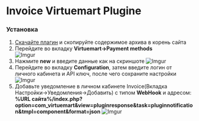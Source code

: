 <h1>Invoice Virtuemart Plugine</h1>

<h3>Установка</h3>

1. [Скачайте плагин](https://github.com/Invoice-LLC/Invoice.Module.Joomla-Virtuemart.git) и скопируйте содержимое архива в корень сайта
2. Перейдите во вкладку **Virtuemart->Payment methods**<br>
![Imgur](https://imgur.com/Z4dR9eR.png)
3. Нажмите **new** и введите данные как на скриншоте
![Imgur](https://imgur.com/IeEpqoR.png)
3. Перейдите во вкладку **Configuration**, затем введите логин от личного кабинета и API ключ, после чего сохраните настройки
![Imgur](https://imgur.com/wUiCqEe.png)
4. Добавьте уведомление в личном кабинете Invoice(Вкладка Настройки->Уведомления->Добавить)
с типом **WebHook** и адресом: **%URL сайта%/index.php?option=com_virtuemart&view=pluginresponse&task=pluginnotification&tmpl=component&format=json**
![Imgur](https://imgur.com/LZEozhf.png)
